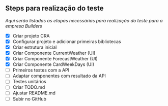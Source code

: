 ## Steps para realização do teste

*Aqui serão listadas as etapas necessárias para realização do teste para a empresa Builders*

- [x] Criar projeto CRA 
- [x] Configurar projeto e adicionar primeiras bibliotecas
- [x] Criar estrutura inicial
- [x] Criar Componente CurrentWeather (UI)
- [x] Criar Componente ForecastWeather (UI)
- [x] Criar Componente CardWeekDays (UI)
- [ ] Primeiros testes com a API
- [ ] Adaptar componentes com resultado da API
- [ ] Testes unitários
- [ ] Criar TODO.md
- [ ] Ajustar README.md
- [ ] Subir no GitHub
